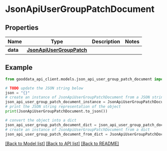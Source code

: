 # JsonApiUserGroupPatchDocument


## Properties

Name | Type | Description | Notes
------------ | ------------- | ------------- | -------------
**data** | [**JsonApiUserGroupPatch**](JsonApiUserGroupPatch.md) |  | 

## Example

```python
from gooddata_api_client.models.json_api_user_group_patch_document import JsonApiUserGroupPatchDocument

# TODO update the JSON string below
json = "{}"
# create an instance of JsonApiUserGroupPatchDocument from a JSON string
json_api_user_group_patch_document_instance = JsonApiUserGroupPatchDocument.from_json(json)
# print the JSON string representation of the object
print(JsonApiUserGroupPatchDocument.to_json())

# convert the object into a dict
json_api_user_group_patch_document_dict = json_api_user_group_patch_document_instance.to_dict()
# create an instance of JsonApiUserGroupPatchDocument from a dict
json_api_user_group_patch_document_from_dict = JsonApiUserGroupPatchDocument.from_dict(json_api_user_group_patch_document_dict)
```
[[Back to Model list]](../README.md#documentation-for-models) [[Back to API list]](../README.md#documentation-for-api-endpoints) [[Back to README]](../README.md)


